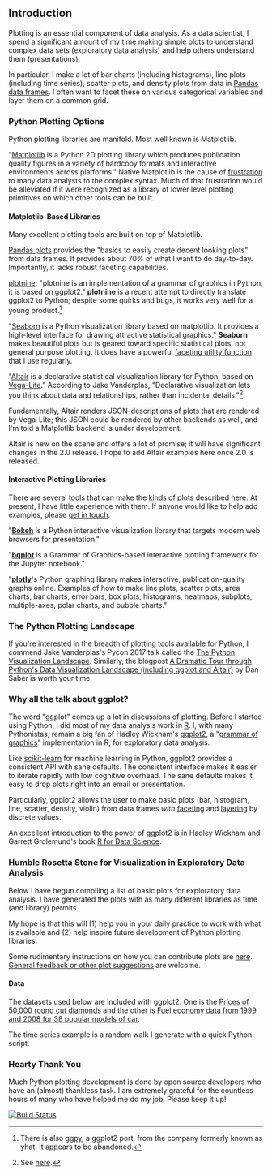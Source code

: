 ## Introduction
Plotting is an essential component of data analysis. As a data scientist,
I spend a significant amount of my time making simple plots to understand complex data sets (exploratory data analysis) and help others understand them (presentations).

In particular, I make a lot of bar charts (including histograms), line plots (including time series), scatter plots, and density plots from data in [Pandas data frames](https://pandas.pydata.org/pandas-docs/stable/generated/pandas.DataFrame.html "pandas.DataFrame documentation"). I often want to facet these on various categorical variables and layer them on a common grid.

### Python Plotting Options

Python plotting libraries are manifold. Most well known is Matplotlib.

"[Matplotlib](https://matplotlib.org/ "Matplotlib: Python plotting") is a Python 2D plotting library which produces publication quality figures in a variety of hardcopy formats and interactive environments across platforms." Native Matplotlib is the cause of [frustration](https://stackoverflow.com/questions/tagged/matplotlib) to many data analysts to the complex syntax. Much of that frustration would be alleviated if it were recognized as a library of lower level plotting primitives on which other tools can be built.

#### Matplotlib-Based Libraries

Many excellent plotting tools are built on top of Matplotlib.

[Pandas plots](https://pandas.pydata.org/pandas-docs/stable/visualization.html "pandas documentation") provides the "basics to easily create decent looking plots" from data frames. It provides about 70% of what I want to do day-to-day. Importantly, it lacks robust faceting capabilities.

[plotnine](https://plotnine.readthedocs.io/en/stable/ "plotnine: A grammar of graphics for Python"): "plotnine is an implementation of a grammar of graphics in Python, it is based on ggplot2." __plotnine__ is a recent attempt to directly translate ggplot2 to Python; despite some quirks and bugs, it works very well for a young product.[^ggpy]

"[Seaborn](https://seaborn.pydata.org/ "Seaborn: statistical data visualization") is a Python visualization library based on matplotlib. It provides a high-level interface for drawing attractive statistical graphics." __Seaborn__ makes beautiful plots but is geared toward specific statistical plots, not general purpose plotting. It does have a powerful [faceting utility function](http://seaborn.pydata.org/tutorial/axis_grids.html) that I use regularly.

[^ggpy]: There is also [ggpy](https://github.com/yhat/ggpy "ggplot port for python"), a ggplot2 port, from the company formerly known as yhat. It appears to be abandoned.

"[Altair](https://altair-viz.github.io/ "Declarative Visualization in Python") is a declarative statistical visualization library for Python, based on [Vega-Lite](https://vega.github.io/vega-lite/ "Vega-Lite: A High-Level Visualization Grammar")." According to Jake Vanderplas, "Declarative visualization lets you think about data and relationships, rather than incidental details."[^jake]

Fundamentally, Altair renders JSON-descriptions of plots that are rendered by Vega-Lite; this JSON could be rendered by other backends as well, and I'm told a Matplotlib backend is under development.

Altair is new on the scene and offers a lot of promise; it will have significant changes in the 2.0 release. I hope to add Altair examples here once 2.0 is released.

[^jake]: See [here](https://speakerdeck.com/jakevdp/visualization-in-python-with-altair).

#### Interactive Plotting Libraries

There are several tools that can make the kinds of plots described here. At present, I have little experience with them. If anyone would like to help add examples, please [get in touch](https://github.com/tdhopper/ggplot_vs_python_vis).

"[__Bokeh__](http://bokeh.pydata.org/en/latest/ "Python interactive visualization library") is a Python interactive visualization library that targets modern web browsers for presentation."

"[__bqplot__](https://github.com/bloomberg/bqplot) is a Grammar of Graphics-based interactive plotting framework for the Jupyter notebook."

"[__plotly__](https://plot.ly/ "Plotly - Make charts and dashboards online")'s Python graphing library makes interactive, publication-quality graphs online. Examples of how to make line plots, scatter plots, area charts, bar charts, error bars, box plots, histograms, heatmaps, subplots, multiple-axes, polar charts, and bubble charts."

### The Python Plotting Landscape

If you're interested in the breadth of plotting tools available for Python, I commend Jake Vanderplas's Pycon 2017 talk called the [The Python Visualization Landscape](https://www.youtube.com/watch?v=FytuB8nFHPQ). Similarly, the blogpost [A Dramatic Tour through Python's Data Visualization Landscape (including ggplot and Altair)](https://dsaber.com/2016/10/02/a-dramatic-tour-through-pythons-data-visualization-landscape-including-ggplot-and-altair/) by Dan Saber is worth your time.

### Why all the talk about ggplot?

The word "ggplot" comes up a lot in discussions of plotting. Before I started using Python, I did most of my data analysis work in [R](https://cran.r-project.org/ "The Comprehensive R Archive Network"). I, with many Pythonistas, remain a big fan of Hadley Wickham's [ggplot2](http://ggplot2.org/ "ggplot2"), a "[grammar of graphics](https://www.amazon.com/Grammar-Graphics-Statistics-Computing/dp/0387245448 "The Grammar of Graphics (Statistics and Computing): Leland Wilkinson, D. Wills, D. Rope, A. Norton, R. Dubbs: 9780387245447: Amazon.com: Books")" implementation in R, for exploratory data analysis.

Like [scikit-learn](http://scikit-learn.org/ "scikit-learn: machine learning in Python") for machine learning in Python, ggplot2 provides a consistent API with sane defaults. The consistent interface makes it easier to iterate rapidly with low cognitive overhead. The sane defaults makes it easy to drop plots right into an email or presentation.

Particularly, ggplot2 allows the user to make basic plots (bar, histogram, line, scatter, density, violin) from data frames _with_ [faceting](http://ggplot2.tidyverse.org/reference/facet_grid.html) and [layering](https://rpubs.com/hadley/ggplot2-layers) by discrete values.

An excellent introduction to the power of ggplot2 is in Hadley Wickham and Garrett Grolemund's book [R for Data Science](http://r4ds.had.co.nz/data-visualisation.html).

### Humble Rosetta Stone for Visualization in Exploratory Data Analysis

Below I have begun compiling a list of basic plots for exploratory data analysis. I have generated the plots with as many different libraries as time (and library) permits.

My hope is that this will (1) help you in your daily practice to work with what is available and (2) help inspire future development of Python plotting libraries.

Some rudimentary instructions on how you can contribute plots are [here](https://github.com/tdhopper/ggplot_vs_python_vis#contributing). [General feedback or other plot suggestions](https://github.com/tdhopper/ggplot_vs_python_vis/issues) are welcome.

#### Data

The datasets used below are included with ggplot2. One is the [Prices of 50,000 round cut diamonds](http://ggplot2.tidyverse.org/reference/diamonds.html) and the other is [Fuel economy data from 1999 and 2008 for 38 popular models of car](http://ggplot2.tidyverse.org/reference/mpg.html).

The time series example is a random walk I generate with a quick Python script.

### Hearty Thank You

Much Python plotting development is done by open source developers who have an (almost) thankless task. I am extremely grateful for the countless hours of many who have helped me do my job. Please keep it up!

[![Build Status](https://travis-ci.org/tdhopper/pythonplot.com.svg?branch=master)](https://travis-ci.org/tdhopper/pythonplot.com)

